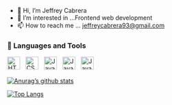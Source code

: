 - 👋 Hi, I’m Jeffrey Cabrera
- 👀 I’m interested in ...Frontend web development 
- 📫 How to reach me ... jeffreycabrera93@gmail.com

<!---
jeffrey840/jeffrey840 is a ✨ special ✨ repository because its `README.md` (this file) appears on your GitHub profile.
You can click the Preview link to take a look at your changes.
--->

### 🧰 Languages and Tools

<img align="left" alt="HTML" width="30px" style="padding-right:10px;" src="https://cdn.jsdelivr.net/gh/devicons/devicon/icons/html5/html5-plain.svg" />

<img align="left" alt="CSS" width="30px" style="padding-right:10px;" src="https://cdn.jsdelivr.net/gh/devicons/devicon/icons/css3/css3-plain.svg" />

<img align="left" alt="JavaScript" width="30px" style="padding-right:10px;" src="https://cdn.jsdelivr.net/gh/devicons/devicon/icons/javascript/javascript-plain.svg" />

<img align="left" alt="JavaScript" width="30px" style="padding-right:10px;" src="https://cdn.jsdelivr.net/gh/devicons/devicon/icons/bootstrap/bootstrap-original.svg" />
          
<img align="left" alt="JavaScript" width="30px" style="padding-right:10px;" src="https://cdn.jsdelivr.net/gh/devicons/devicon/icons/linkedin/linkedin-original.svg" />


<br />

<br>

[![Anurag’s github stats](https://github-readme-stats.vercel.app/api?username=jeffrey840)](https://github.com/jeffrey840)

[![Top Langs](https://github-readme-stats.vercel.app/api/top-langs/?username=jeffrey840&layout=compact)](https://github.com/jeffrey840)

